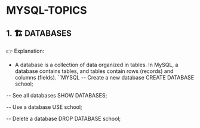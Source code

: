 # MYSQL-TOPICS
## 1. 🏗 DATABASES
👉 Explanation:
- A database is a collection of data organized in tables. In MySQL, a database contains tables, and tables contain rows (records) and columns (fields).
  ``MYSQL
  -- Create a new database
CREATE DATABASE school;

-- See all databases
SHOW DATABASES;

-- Use a database
USE school;

-- Delete a database
DROP DATABASE school;

  ```
